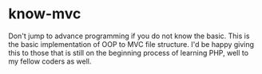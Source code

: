 know-mvc
========

Don't jump to advance programming if you do not know the basic. This is the basic implementation of OOP to MVC file structure. I'd be happy giving this to those that is still on the beginning process of learning PHP, well to my fellow coders as well. 